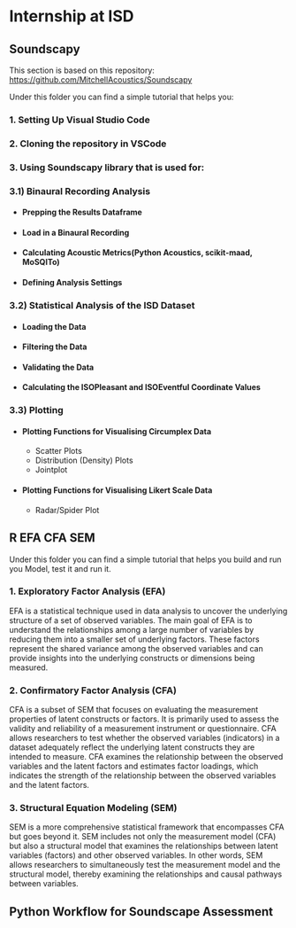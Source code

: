 # Internship at ISD

## Soundscapy 
This section is based on this repository: https://github.com/MitchellAcoustics/Soundscapy

Under this folder you can find a simple tutorial that helps you:

### 1.	Setting Up Visual Studio Code 
### 2.	Cloning the repository in VSCode
### 3.	Using Soundscapy library that is used for:
### 3.1) Binaural Recording Analysis
+ #### Prepping the Results Dataframe
+ #### Load in a Binaural Recording
+ #### Calculating Acoustic Metrics(Python Acoustics, scikit-maad, MoSQITo)
+ #### Defining Analysis Settings
### 3.2) Statistical Analysis of the ISD Dataset
+ #### Loading the Data
+ #### Filtering the Data
+ #### Validating the Data
+ #### Calculating the ISOPleasant and ISOEventful Coordinate Values
### 3.3) Plotting
+ #### Plotting Functions for Visualising Circumplex Data
  + Scatter Plots
  + Distribution (Density) Plots
  + Jointplot
+ #### Plotting Functions for Visualising Likert Scale Data
  + Radar/Spider Plot
    
## R EFA CFA SEM

Under this folder you can find a simple tutorial that helps you build and run you Model, test it and run it.

### 1. Exploratory Factor Analysis (EFA)
EFA is a statistical technique used in data analysis to uncover the underlying structure of a set 
of observed variables. The main goal of EFA is to understand the relationships among a large 
number of variables by reducing them into a smaller set of underlying factors. These factors 
represent the shared variance among the observed variables and can provide insights into the 
underlying constructs or dimensions being measured.

### 2. Confirmatory Factor Analysis (CFA)
CFA is a subset of SEM that focuses on evaluating the measurement properties of latent 
constructs or factors. It is primarily used to assess the validity and reliability of a 
measurement instrument or questionnaire. CFA allows researchers to test whether the 
observed variables (indicators) in a dataset adequately reflect the underlying latent constructs 
they are intended to measure. CFA examines the relationship between the observed variables
and the latent factors and estimates factor loadings, which indicates the strength of the 
relationship between the observed variables and the latent factors.

### 3. Structural Equation Modeling (SEM)
SEM is a more comprehensive statistical framework that encompasses CFA but goes beyond 
it. SEM includes not only the measurement model (CFA) but also a structural model that 
examines the relationships between latent variables (factors) and other observed variables. In 
other words, SEM allows researchers to simultaneously test the measurement model and the 
structural model, thereby examining the relationships and causal pathways between variables.

## Python Workflow for Soundscape Assessment


